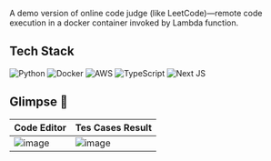 A demo version of online code judge (like LeetCode)—remote code execution in a docker container invoked by Lambda function.

## Tech Stack

![Python](https://img.shields.io/badge/python-3670A0?style=for-the-badge&logo=python&logoColor=ffdd54) ![Docker](https://img.shields.io/badge/docker-%230db7ed.svg?style=for-the-badge&logo=docker&logoColor=white) ![AWS](https://img.shields.io/badge/AWS-%23FF9900.svg?style=for-the-badge&logo=amazon-aws&logoColor=white) ![TypeScript](https://img.shields.io/badge/typescript-%23007ACC.svg?style=for-the-badge&logo=typescript&logoColor=white) ![Next JS](https://img.shields.io/badge/Next-black?style=for-the-badge&logo=next.js&logoColor=white) 

## Glimpse 👀
| Code Editor  | Tes Cases Result |
| ------------- | ------------- |
| ![image](https://github.com/nikhil25803/code-judge/assets/93156825/9128a85f-7bf4-4950-a1f1-ecbe285b72c7) | ![image](https://github.com/nikhil25803/code-judge/assets/93156825/d4ad32e3-3a6d-4f25-ab34-f074f1a33344) |

